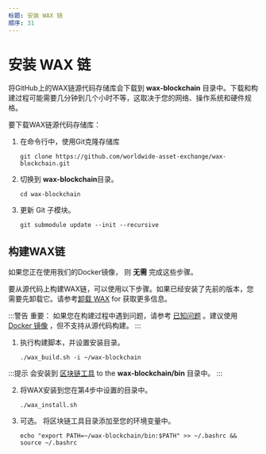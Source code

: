 ```yaml
---
标题: 安装 WAX 链
顺序: 31
---
```


# 安装 WAX 链

将GitHub上的WAX链源代码存储库会下载到 **wax-blockchain** 目录中。下载和构建过程可能需要几分钟到几个小时不等，这取决于您的网络、操作系统和硬件规格。

要下载WAX链源代码存储库：

1. 在命令行中，使用Git克隆存储库
    ```shell
    git clone https://github.com/worldwide-asset-exchange/wax-blockchain.git
    ```

2. 切换到 **wax-blockchain**目录。

    ```shell
    cd wax-blockchain
    ```

3. 更新 Git 子模块。

    ```shell
    git submodule update --init --recursive
    ```

## 构建WAX链

如果您正在使用我们的Docker镜像， 则 **无需** 完成这些步骤。

要从源代码上构建WAX链，可以使用以下步骤。如果已经安装了先前的版本，您需要先卸载它。请参考[卸载 WAX](/build/dapp-development/wax-blockchain-setup/blockchain_uninstall) for 获取更多信息。

:::警告
重要： 如果您在构建过程中遇到问题，请参考 [已知问题](/build/troubleshooting/) 。建议使用 [Docker 镜像](/build/dapp-development/docker-setup/) ，但不支持从源代码构建。 
:::

1. 执行构建脚本，并设置安装目录。 

    ```shell
    ./wax_build.sh -i ~/wax-blockchain
    ```

:::提示
会安装到 [区块链工具](/build/tools/blockchain_tools) to the <strong>wax-blockchain/bin</strong> 目录中。
:::

2. 将WAX安装到您在第4步中设置的目录中。
    ```shell
    ./wax_install.sh
    ```

3. 可选。 将区块链工具目录添加至您的环境变量中。

    ```shell
    echo "export PATH=~/wax-blockchain/bin:$PATH" >> ~/.bashrc && source ~/.bashrc
    ```







